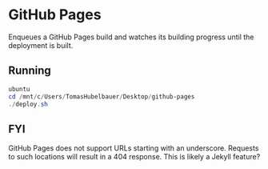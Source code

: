 # GitHub Pages

Enqueues a GitHub Pages build and watches its building progress until the
deployment is built.

## Running

```powershell
ubuntu
cd /mnt/c/Users/TomasHubelbauer/Desktop/github-pages
./deploy.sh
```

## FYI

GitHub Pages does not support URLs starting with an underscore. Requests
to such locations will result in a 404 response. This is likely a Jekyll
feature?

